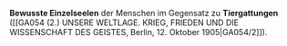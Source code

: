
**Bewusste Einzelseelen** der Menschen im Gegensatz zu **Tiergattungen** ([[GA054 (2.) UNSERE WELTLAGE. KRIEG, FRIEDEN UND DIE WISSENSCHAFT DES GEISTES, Berlin, 12. Oktober 1905|GA054/2]]).
